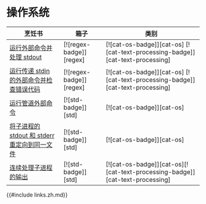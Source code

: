# 操作系统

| 烹饪书                                                                              | 箱子                    | 类别                                                                          |
| ----------------------------------------------------------------------------------- | ----------------------- | ----------------------------------------------------------------------------- |
| [运行外部命令并处理 stdout][ex-parse-subprocess-output]                             | [![regex-badge]][regex] | [![cat-os-badge]][cat-os] [![cat-text-processing-badge]][cat-text-processing] |
| [运行传递 stdin 的外部命令并检查错误代码][ex-parse-subprocess-input]                | [![regex-badge]][regex] | [![cat-os-badge]][cat-os] [![cat-text-processing-badge]][cat-text-processing] |
| [运行管道外部命令][ex-run-piped-external-commands]                                  | [![std-badge]][std]     | [![cat-os-badge]][cat-os]                                                     |
| [将子进程的 stdout 和 stderr 重定向到同一文件][ex-redirect-stdout-stderr-same-file] | [![std-badge]][std]     | [![cat-os-badge]][cat-os]                                                     |
| [连续处理子进程的输出][ex-continuous-process-output]                                | [![std-badge]][std]     | [![cat-os-badge]][cat-os][![cat-text-processing-badge]][cat-text-processing]  |

[ex-parse-subprocess-output]: os/external.html#run-an-external-command-and-process-stdout
[ex-parse-subprocess-input]: os/external.html#run-an-external-command-passing-it-stdin-and-check-for-an-error-code
[ex-run-piped-external-commands]: os/external.html#run-piped-external-commands
[ex-redirect-stdout-stderr-same-file]: os/external.html#redirect-both-stdout-and-stderr-of-child-process-to-the-same-file
[ex-continuous-process-output]: os/external.html#continuously-process-child-process-outputs

{{#include links.zh.md}}
